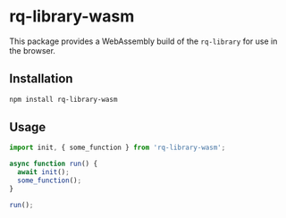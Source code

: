 # rq-library-wasm

This package provides a WebAssembly build of the `rq-library` for use in the browser.

## Installation

```bash
npm install rq-library-wasm
```

## Usage

```javascript
import init, { some_function } from 'rq-library-wasm';

async function run() {
  await init();
  some_function();
}

run();